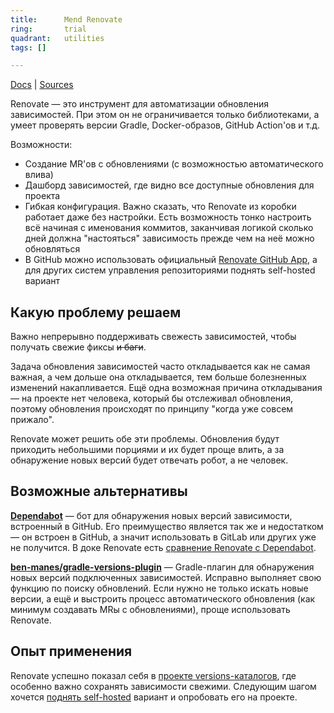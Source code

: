 ```yaml
---
title:      Mend Renovate
ring:       trial
quadrant:   utilities
tags: []

---
```


[Docs](https://docs.renovatebot.com/) | [Sources](https://github.com/renovatebot/renovate)

Renovate — это инструмент для автоматизации обновления зависимостей.
При этом он не ограничивается только библиотеками, а умеет проверять версии Gradle, Docker-образов, GitHub Action'ов и т.д.

Возможности:

- Создание MR'ов с обновлениями (с возможностью автоматического влива)
- Дашборд зависимостей, где видно все доступные обновления для проекта
- Гибкая конфигурация.
  Важно сказать, что Renovate из коробки работает даже без настройки.
  Есть возможность тонко настроить всё начиная с именования коммитов, заканчивая логикой сколько дней должна "настояться" зависимость прежде чем на неё можно обновляться
- В GitHub можно использовать официальный [Renovate GitHub App][renovate-app], а для других систем управления репозиториями поднять self-hosted вариант

## Какую проблему решаем

Важно непрерывно поддерживать свежесть зависимостей, чтобы получать свежие фиксы ~~и баги~~.

Задача обновления зависимостей часто откладывается как не самая важная, а чем дольше она откладывается, тем больше болезненных изменений накапливается.
Ещё одна возможная причина откладывания — на проекте нет человека, который бы отслеживал обновления, поэтому обновления происходят по принципу "когда уже совсем прижало".

Renovate может решить обе эти проблемы.
Обновления будут приходить небольшими порциями и их будет проще влить, а за обнаружение новых версий будет отвечать робот, а не человек.

## Возможные альтернативы

**[Dependabot](https://github.com/dependabot)** — бот для обнаружения новых версий зависимости, встроенный в GitHub.
Его преимущество является так же и недостатком — он встроен в GitHub, а значит использовать в GitLab или других уже не получится.
В доке Renovate есть [сравнение Renovate с Dependabot][renovate-comparsion].

**[ben-manes/gradle-versions-plugin](https://github.com/ben-manes/gradle-versions-plugin)** — Gradle-плагин для обнаружения новых версий подключенных зависимостей.
Исправно выполняет свою функцию по поиску обновлений.
Если нужно не только искать новые версии, а ещё и выстроить процесс автоматического обновления (как минимум создавать MRы с обновлениями), проще использовать Renovate.

## Опыт применения

Renovate успешно показал себя в [проекте versions-каталогов][rmr-catalogs], где особенно важно сохранять зависимости свежими.
Следующим шагом хочется [поднять self-hosted][renovate-self-hosted] вариант и опробовать его на проекте.

[renovate-app]: https://github.com/apps/renovate
[renovate-comparsion]: https://docs.renovatebot.com/bot-comparison/
[renovate-self-hosted]: https://docs.renovatebot.com/examples/self-hosting/
[rmr-catalogs]: https://github.com/RedMadRobot/gradle-version-catalogs
